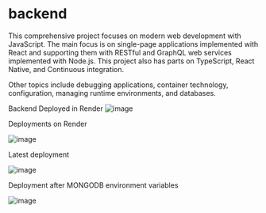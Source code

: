 # backend

This comprehensive project focuses on modern web development with JavaScript. 
The main focus is on single-page applications implemented with React and supporting them with RESTful and GraphQL web services implemented with Node.js. 
This project also has parts on TypeScript, React Native, and Continuous integration.

Other topics include debugging applications, container technology, configuration, managing runtime environments, and databases.

Backend Deployed in Render
![image](https://github.com/user-attachments/assets/5e7c5ee7-8418-47ee-a0d2-5434b618156b)



Deployments on Render

![image](https://github.com/user-attachments/assets/4c931c89-2dec-46e3-9156-cb5d60f301f6)

Latest deployment

![image](https://github.com/user-attachments/assets/535f64ad-056e-4f46-9db8-726998ee88c7)

Deployment after MONGODB environment variables

![image](https://github.com/user-attachments/assets/14863991-dc29-4aef-a264-68592f900e56)


